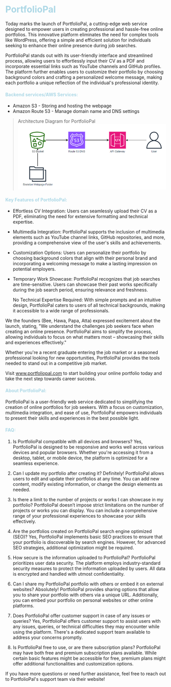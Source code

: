 #          <span style="color:lightblue">            PortfolioPal 

Today marks the launch of PortfolioPal, a cutting-edge web service designed to empower users in creating professional and hassle-free online portfolios. This innovative platform eliminates the need for complex tools like WordPress, offering a simple and efficient solution for individuals seeking to enhance their online presence during job searches.

PortfolioPal stands out with its user-friendly interface and streamlined process, allowing users to effortlessly input their CV as a PDF and incorporate essential links such as YouTube channels and GitHub profiles. The platform further enables users to customize their portfolio by choosing background colors and crafting a personalized welcome message, making each portfolio a unique reflection of the individual's professional identity.

#### <span style="color:lightblue"> Backend services/AWS Services:
* Amazon S3 - Storing and hosting the webpage
* Amazon Route 53 - Manage domain name and DNS settings
> Architecture Diagram for PortfolioPal
![Alt text](image.png)

#### <span style="color:lightblue"> Key Features of PortfolioPal:

* Effortless CV Integration: Users can seamlessly upload their CV as a PDF, eliminating the need for extensive formatting and technical expertise. 

* Multimedia Integration: PortfolioPal supports the inclusion of multimedia elements such as YouTube channel links, GitHub repositories, and more, providing a comprehensive view of the user's skills and achievements. 

* Customization Options: Users can personalize their portfolio by choosing background colors that align with their personal brand and incorporating a welcoming message to make a lasting impression on potential employers. 

* Temporary Work Showcase: PortfolioPal recognizes that job searches are time-sensitive. Users can showcase their past works specifically during the job search period, ensuring relevance and freshness. 

    No Technical Expertise Required: With simple prompts and an intuitive design, PortfolioPal caters to users of all technical backgrounds, making it accessible to a wide range of professionals.

We the founders (Bee, Hawa, Papa, Atta) expressed excitement about the launch, stating, "We understand the challenges job seekers face when creating an online presence. PortfolioPal aims to simplify the process, allowing individuals to focus on what matters most – showcasing their skills and experiences effectively."

Whether you're a recent graduate entering the job market or a seasoned professional looking for new opportunities, PortfolioPal provides the tools needed to stand out in a competitive job market.

Visit www.portfoliopal.com to start building your online portfolio today and take the next step towards career success.

#### <span style="color:lightblue"> About PortfolioPal:

PortfolioPal is a user-friendly web service dedicated to simplifying the creation of online portfolios for job seekers. With a focus on customization, multimedia integration, and ease of use, PortfolioPal empowers individuals to present their skills and experiences in the best possible light.

#### <span style="color:lightblue"> FAQ:

1. Is PortfolioPal compatible with all devices and browsers?
Yes, PortfolioPal is designed to be responsive and works well across various devices and popular browsers. Whether you're accessing it from a desktop, tablet, or mobile device, the platform is optimized for a seamless experience.

2. Can I update my portfolio after creating it?
Definitely! PortfolioPal allows users to edit and update their portfolios at any time. You can add new content, modify existing information, or change the design elements as needed.

3. Is there a limit to the number of projects or works I can showcase in my portfolio?
PortfolioPal doesn’t impose strict limitations on the number of projects or works you can display. You can include a comprehensive range of your professional experiences to showcase your skills effectively.

4. Are the portfolios created on PortfolioPal search engine optimized (SEO)?
Yes, PortfolioPal implements basic SEO practices to ensure that your portfolio is discoverable by search engines. However, for advanced SEO strategies, additional optimization might be required.

5. How secure is the information uploaded to PortfolioPal?
PortfolioPal prioritizes user data security. The platform employs industry-standard security measures to protect the information uploaded by users. All data is encrypted and handled with utmost confidentiality.

6. Can I share my PortfolioPal portfolio with others or embed it on external websites?
Absolutely! PortfolioPal provides sharing options that allow you to share your portfolio with others via a unique URL. Additionally, you can embed your portfolio on personal websites or other online platforms.

7. Does PortfolioPal offer customer support in case of any issues or queries?
Yes, PortfolioPal offers customer support to assist users with any issues, queries, or technical difficulties they may encounter while using the platform. There's a dedicated support team available to address your concerns promptly.

8. Is PortfolioPal free to use, or are there subscription plans?
PortfolioPal may have both free and premium subscription plans available. While certain basic features might be accessible for free, premium plans might offer additional functionalities and customization options.

If you have more questions or need further assistance, feel free to reach out to PortfolioPal's support team via their website!